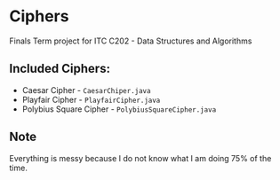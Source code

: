 # Ciphers
Finals Term project for ITC C202 - Data Structures and Algorithms

## Included Ciphers:
- Caesar Cipher - `CaesarChiper.java`
- Playfair Cipher - `PlayfairCipher.java`
- Polybius Square Cipher - `PolybiusSquareCipher.java`

## Note
Everything is messy because I do not know what I am doing 75% of the time.